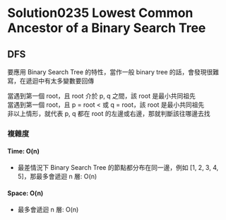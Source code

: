 # Solution0235 Lowest Common Ancestor of a Binary Search Tree

## DFS

要應用 Binary Search Tree 的特性，當作一般 binary tree 的話，會發現很難寫，在遞迴中有太多變數要回傳

當遇到第一個 root，且 root 介於 p, q 之間，該 root 是最小共同祖先  
當遇到第一個 root，且 p = root < 或 q = root，該 root 是最小共同祖先  
非以上情形，就代表 p, q 都在 root 的左邊或右邊，那就判斷該往哪邊去找  

### 複雜度

#### Time: O(n)
- 最差情況下 Binary Search Tree 的節點都分布在同一邊，例如 [1, 2, 3, 4, 5]，那最多會遞迴 n 層: O(n)

#### Space: O(n)
- 最多會遞迴 n 層: O(n)
